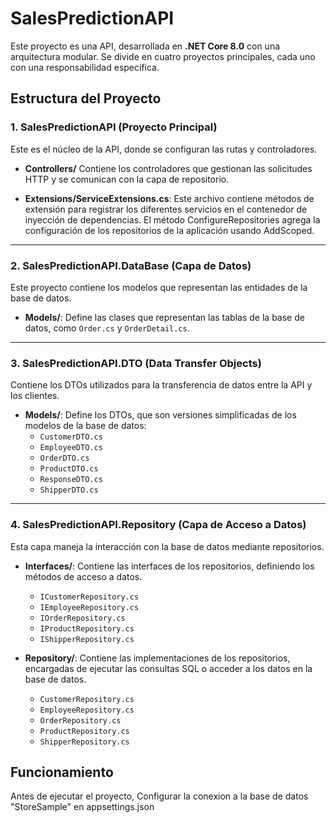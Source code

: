 # SalesPredictionAPI

Este proyecto es una API, desarrollada en **.NET Core 8.0** con una arquitectura modular. Se divide en cuatro proyectos principales, cada uno con una responsabilidad específica.

## Estructura del Proyecto

### 1. **SalesPredictionAPI** (Proyecto Principal)
Este es el núcleo de la API, donde se configuran las rutas y controladores.

- **Controllers/**
Contiene los controladores que gestionan las solicitudes HTTP y se comunican con la capa de repositorio.

- **Extensions/ServiceExtensions.cs**: 
Este archivo contiene métodos de extensión para registrar los diferentes servicios en el contenedor de inyección de dependencias.
El método ConfigureRepositories agrega la configuración de los repositorios de la aplicación usando AddScoped.

---
### 2. **SalesPredictionAPI.DataBase** (Capa de Datos)
Este proyecto contiene los modelos que representan las entidades de la base de datos.

- **Models/**: Define las clases que representan las tablas de la base de datos, como `Order.cs` y `OrderDetail.cs`.

---
### 3. **SalesPredictionAPI.DTO** (Data Transfer Objects)
Contiene los DTOs utilizados para la transferencia de datos entre la API y los clientes.

- **Models/**: Define los DTOs, que son versiones simplificadas de los modelos de la base de datos:
    - `CustomerDTO.cs`
    - `EmployeeDTO.cs`
    - `OrderDTO.cs`
    - `ProductDTO.cs`
    - `ResponseDTO.cs`
    - `ShipperDTO.cs`

---
### 4. **SalesPredictionAPI.Repository** (Capa de Acceso a Datos)
Esta capa maneja la interacción con la base de datos mediante repositorios.

- **Interfaces/**: Contiene las interfaces de los repositorios, definiendo los métodos de acceso a datos.
  - `ICustomerRepository.cs`
  - `IEmployeeRepository.cs`
  - `IOrderRepository.cs`
  - `IProductRepository.cs`
  - `IShipperRepository.cs`

- **Repository/**: Contiene las implementaciones de los repositorios, encargadas de ejecutar las consultas SQL o acceder a los datos en la base de datos.
  - `CustomerRepository.cs`
  - `EmployeeRepository.cs`
  - `OrderRepository.cs`
  - `ProductRepository.cs`
  - `ShipperRepository.cs`

## Funcionamiento
Antes de ejecutar el proyecto, Configurar la conexion a la base de datos "StoreSample" en appsettings.json